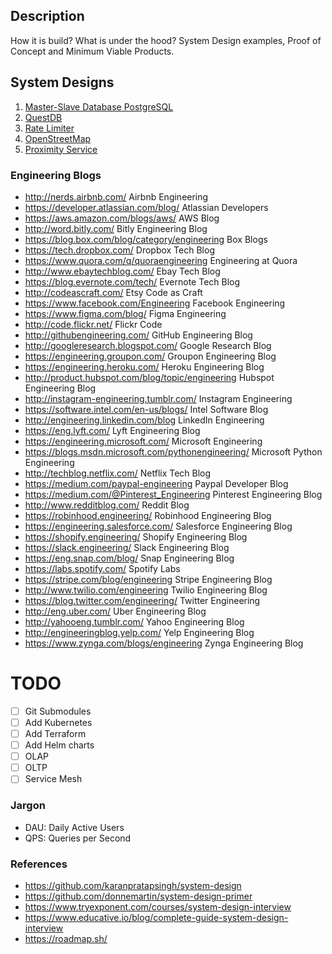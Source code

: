 ## Description
How it is build? What is under the hood? System Design examples, Proof of Concept and Minimum Viable Products.

## System Designs
1. [Master-Slave Database PostgreSQL](./master-slave-database-postgres) 
1. [QuestDB](./questdb)
1. [Rate Limiter](./rate-limiter)
1. [OpenStreetMap](./openstreetmap)
1. [Proximity Service](./proximity-service)


### Engineering Blogs
- http://nerds.airbnb.com/ Airbnb Engineering
- https://developer.atlassian.com/blog/ Atlassian Developers
- https://aws.amazon.com/blogs/aws/ AWS Blog
- http://word.bitly.com/ Bitly Engineering Blog
- https://blog.box.com/blog/category/engineering Box Blogs
- https://tech.dropbox.com/ Dropbox Tech Blog
- https://www.quora.com/q/quoraengineering Engineering at Quora
- http://www.ebaytechblog.com/ Ebay Tech Blog
- https://blog.evernote.com/tech/ Evernote Tech Blog
- http://codeascraft.com/ Etsy Code as Craft
- https://www.facebook.com/Engineering Facebook Engineering
- https://www.figma.com/blog/ Figma Engineering
- http://code.flickr.net/ Flickr Code
- http://githubengineering.com/ GitHub Engineering Blog
- http://googleresearch.blogspot.com/ Google Research Blog
- https://engineering.groupon.com/ Groupon Engineering Blog
- https://engineering.heroku.com/ Heroku Engineering Blog
- http://product.hubspot.com/blog/topic/engineering Hubspot Engineering Blog
- http://instagram-engineering.tumblr.com/ Instagram Engineering
- https://software.intel.com/en-us/blogs/ Intel Software Blog
- http://engineering.linkedin.com/blog LinkedIn Engineering
- https://eng.lyft.com/ Lyft Engineering Blog
- https://engineering.microsoft.com/ Microsoft Engineering
- https://blogs.msdn.microsoft.com/pythonengineering/ Microsoft Python Engineering
- http://techblog.netflix.com/ Netflix Tech Blog
- https://medium.com/paypal-engineering Paypal Developer Blog
- https://medium.com/@Pinterest_Engineering Pinterest Engineering Blog
- http://www.redditblog.com/ Reddit Blog
- https://robinhood.engineering/ Robinhood Engineering Blog
- https://engineering.salesforce.com/ Salesforce Engineering Blog
- https://shopify.engineering/ Shopify Engineering Blog
- https://slack.engineering/ Slack Engineering Blog
- https://eng.snap.com/blog/ Snap Engineering Blog
- https://labs.spotify.com/ Spotify Labs
- https://stripe.com/blog/engineering Stripe Engineering Blog
- http://www.twilio.com/engineering Twilio Engineering Blog
- https://blog.twitter.com/engineering/ Twitter Engineering
- http://eng.uber.com/ Uber Engineering Blog
- http://yahooeng.tumblr.com/ Yahoo Engineering Blog
- http://engineeringblog.yelp.com/ Yelp Engineering Blog
- https://www.zynga.com/blogs/engineering Zynga Engineering Blog

TODO
====
- [ ] Git Submodules
- [ ] Add Kubernetes
- [ ] Add Terraform
- [ ] Add Helm charts
- [ ] OLAP
- [ ] OLTP
- [ ] Service Mesh

### Jargon
* DAU: Daily Active Users
* QPS: Queries per Second

### References
- https://github.com/karanpratapsingh/system-design
- https://github.com/donnemartin/system-design-primer
- https://www.tryexponent.com/courses/system-design-interview
- https://www.educative.io/blog/complete-guide-system-design-interview
- https://roadmap.sh/